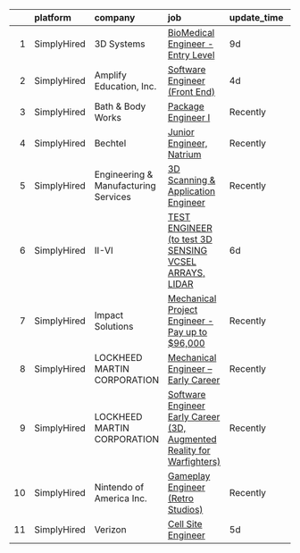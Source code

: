 

|    | platform    | company                              | job                                                                                                                                                                            | update_time   | location                   |
|---:|:------------|:-------------------------------------|:-------------------------------------------------------------------------------------------------------------------------------------------------------------------------------|:--------------|:---------------------------|
|  1 | SimplyHired | 3D Systems                           | [BioMedical Engineer - Entry Level](https://www.simplyhired.com/job/GeaDlzU3dWNYNzoej72sHokBEJF4f-oo5UQ9yjar82ngmVuePoJxyA?q=3d+engineer)                                      | 9d            | Littleton, CO              |
|  2 | SimplyHired | Amplify Education, Inc.              | [Software Engineer (Front End)](https://www.simplyhired.com/job/EaIzlRz2GMX4x3Y7SnM9jQU_AQTx213ganUvjjE63gSdDI9MWDAbzA?q=3d+engineer)                                          | 4d            | Remote                     |
|  3 | SimplyHired | Bath & Body Works                    | [Package Engineer I](https://www.simplyhired.com/job/VypcgxhN_P5YJvItnfcTLBzWQAwHlYZlXfcTILMCkUiznJ-ROx6LsQ?q=3d+engineer)                                                     | Recently      | Reynoldsburg, OH           |
|  4 | SimplyHired | Bechtel                              | [Junior Engineer, Natrium](https://www.simplyhired.com/job/8Ig5BPj4XhkRBBFAzLYilJuefZoHa86I8ARqG6s5KHVWyrNZUPvQ9g?q=3d+engineer)                                               | Recently      | Reston, VA                 |
|  5 | SimplyHired | Engineering & Manufacturing Services | [3D Scanning & Application Engineer](https://www.simplyhired.com/job/mX1i2UXVLt18N7Y5iPv725cmqlveaQMIWpB4ocGChoUwMFRjpcEBsQ?q=3d+engineer)                                     | Recently      | Tampa, FL                  |
|  6 | SimplyHired | II-VI                                | [TEST ENGINEER (to test 3D SENSING VCSEL ARRAYS, LIDAR](https://www.simplyhired.com/job/qmjtaxgRLsQAknCsQkjnr6E-_pxoR__aS32Rhrsl2WPorM4E-cVAOw?q=3d+engineer)                  | 6d            | Sherman, TX                |
|  7 | SimplyHired | Impact Solutions                     | [Mechanical Project Engineer - Pay up to $96,000](https://www.simplyhired.com/job/JnRYlzR7LWl-dyg7XnsWblrzE6q2gWcAs7efrkvN27iM2rnT6GJ4FQ?q=3d+engineer)                        | Recently      | Whitewater, WI +1 location |
|  8 | SimplyHired | LOCKHEED MARTIN CORPORATION          | [Mechanical Engineer – Early Career](https://www.simplyhired.com/job/OmVkyXYiqnTHm5pSm-kuxzxvp5w5JC6JHET7SmWQkEiaQPZ7ovjj1A?q=3d+engineer)                                     | Recently      | Fort Worth, TX +1 location |
|  9 | SimplyHired | LOCKHEED MARTIN CORPORATION          | [Software Engineer Early Career (3D, Augmented Reality for Warfighters)](https://www.simplyhired.com/job/Q-HALktKeFZItAZWlGpz9Cheez_NBOut2VTeYzBKF4a_Q5wYL4S0HQ?q=3d+engineer) | Recently      | Andover, MA                |
| 10 | SimplyHired | Nintendo of America Inc.             | [Gameplay Engineer (Retro Studios)](https://www.simplyhired.com/job/RXxzIoAeaDRV6ton4wJCw_2l-kYNgcb9FBFGNd4x_0QzHQ5r7p7RFA?q=3d+engineer)                                      | Recently      | Austin, TX                 |
| 11 | SimplyHired | Verizon                              | [Cell Site Engineer](https://www.simplyhired.com/job/VpDyUMD_iHPn4hf9A2ggsJQKmzPQudkIC63LnOl60-i5QXSUId6dSQ?q=3d+engineer)                                                     | 5d            | Hilo, HI +14 locations     |